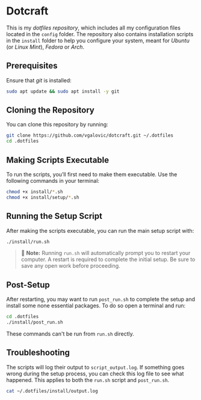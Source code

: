 # Dotcraft

This is my _dotfiles repository_, which includes all my configuration files
located in the `config` folder. The repository also contains installation
scripts in the `install` folder to help you configure your system, meant for
_Ubuntu_ (or _Linux Mint_), _Fedora_ or _Arch_.

## Prerequisites

Ensure that _git_ is installed:

```bash
sudo apt update && sudo apt install -y git
```

## Cloning the Repository

You can clone this repository by running:

```bash
git clone https://github.com/vgalovic/dotcraft.git ~/.dotfiles
cd .dotfiles
```

## Making Scripts Executable

To run the scripts, you’ll first need to make them executable. Use the following commands in your terminal:

```bash
chmod +x install/*.sh
chmod +x install/setup/*.sh
```

## Running the Setup Script

After making the scripts executable, you can run the main setup script with:

```bash
./install/run.sh
```

> 📝 **Note:** Running `run.sh` will automatically prompt you to restart
> your computer. A restart is required to complete the initial setup. Be sure
> to save any open work before proceeding.

## Post-Setup

After restarting, you may want to run `post_run.sh` to complete the setup and
install some none essential packages. To do so open a terminal and run:

```bash
cd .dotfiles
./install/post_run.sh
```

These commands can't be run from `run.sh` directly.

## Troubleshooting

The scripts will log their output to `script_output.log`. If something goes
wrong during the setup process, you can check this log file to see what
happened. This applies to both the `run.sh` script and `post_run.sh`.

```bash
cat ~/.dotfiles/install/output.log
```
